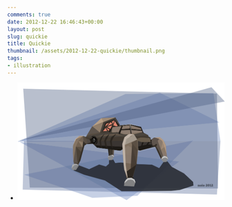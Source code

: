 ```yaml
---
comments: true
date: 2012-12-22 16:46:43+00:00
layout: post
slug: quickie
title: Quickie
thumbnail: /assets/2012-12-22-quickie/thumbnail.png
tags:
- illustration
---
```


* ![](/assets/2012-12-22-quickie/tankie.png)
